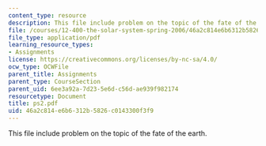 ```yaml
---
content_type: resource
description: This file include problem on the topic of the fate of the earth.
file: /courses/12-400-the-solar-system-spring-2006/46a2c814e6b6312b5826c0143300f3f9_ps2.pdf
file_type: application/pdf
learning_resource_types:
- Assignments
license: https://creativecommons.org/licenses/by-nc-sa/4.0/
ocw_type: OCWFile
parent_title: Assignments
parent_type: CourseSection
parent_uid: 6ee3a92a-7d23-5e6d-c56d-ae939f982174
resourcetype: Document
title: ps2.pdf
uid: 46a2c814-e6b6-312b-5826-c0143300f3f9
---
```

This file include problem on the topic of the fate of the earth.